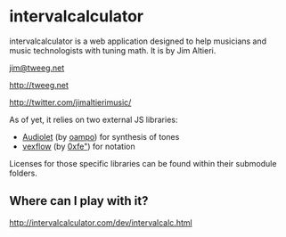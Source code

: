 intervalcalculator
========
intervalcalculator is a web application designed to help musicians and music technologists with tuning math. It is by Jim Altieri.

jim@tweeg.net

http://tweeg.net

http://twitter.com/jimaltierimusic/

As of yet, it relies on two external JS libraries:
* <a href="https://github.com/oampo/Audiolet">Audiolet</a> (by <a href="https://github.com/oampo">oampo</a>) for synthesis of tones
* <a href="https://github.com/0xfe/vexflow">vexflow</a> (by <a href="https://github.com/0xfe">0xfe"</a>) for notation

Licenses for those specific libraries can be found within their submodule folders.

## Where can I play with it?
http://intervalcalculator.com/dev/intervalcalc.html

